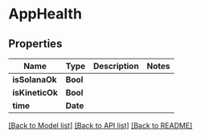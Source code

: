# AppHealth

## Properties
Name | Type | Description | Notes
------------ | ------------- | ------------- | -------------
**isSolanaOk** | **Bool** |  | 
**isKineticOk** | **Bool** |  | 
**time** | **Date** |  | 

[[Back to Model list]](../README.md#documentation-for-models) [[Back to API list]](../README.md#documentation-for-api-endpoints) [[Back to README]](../README.md)


